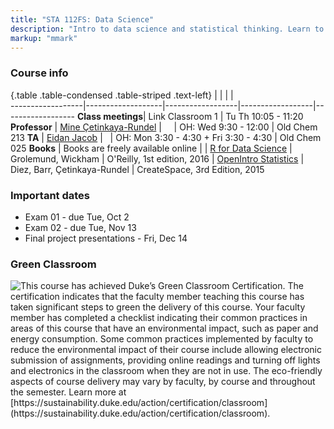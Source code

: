 ```yaml
---
title: "STA 112FS: Data Science"
description: "Intro to data science and statistical thinking. Learn to explore, visualize, and analyze data to understand natural phenomena, investigate patterns, model outcomes, and make predictions, and do so in a reproducible and shareable manner. Gain experience in data wrangling and munging, exploratory data analysis, predictive modeling, and data visualization, and effective communication of results. Work on problems and case studies inspired by and based on real-world questions and data. And do it all with R!"
markup: "mmark"
---
```


### Course info

{.table .table-condensed .table-striped .text-left}
<span></span>     | <span></span>     | <span></span>    | <span></span>    |  <span></span>      
------------------|-------------------|------------------|------------------|------------------ 
**Class meetings**| Link Classroom 1  | Tu Th 10:05 - 11:20
**Professor**     | [Mine Çetinkaya-Rundel](http://stat.duke.edu/~mc301/) | <a href="mailto:mine@stat.duke.edu" title="email"><i class="fa fa-envelope"></i></a> &nbsp; <a href="https://github.com/mine-cetinkaya-rundel" title="GitHub"><i class="fa fa-github"></i></a> &nbsp; <a href="https://twitter.com/minebocek" title="Twitter"><i class="fa fa-twitter"></i></a> | OH: Wed 9:30 - 12:00 | Old Chem 213
**TA**            | [Eidan Jacob](https://stat.duke.edu/people/eidan-jacob) | <a href="mailto:eidan.jacob@duke.edu" title="email"><i class="fa fa-envelope"></i></a> &nbsp; <a href="https://github.com/ej68" title="GitHub"><i class="fa fa-github"></i></a> | OH: Mon 3:30 - 4:30 + Fri 3:30 - 4:30 | Old Chem 025
**Books**         | Books are freely available online            |
                  | [R for Data Science](http://r4ds.had.co.nz/) | Grolemund, Wickham | O'Reilly, 1st edition, 2016
                  | [OpenIntro Statistics](https://www.openintro.org/stat/textbook.php?stat_book=os) | Diez, Barr, Çetinkaya-Rundel | CreateSpace, 3rd Edition, 2015
                  
### Important dates

- Exam 01 - due Tue, Oct 2
- Exam 02 - due Tue, Nov 13
- Final project presentations - Fri, Dec 14

### Green Classroom

<img style="float: left;" src="/img/DukeGreenClassroomCertification-Logo.png">
This course has achieved Duke’s Green Classroom Certification. The certification indicates that the faculty member teaching this course has taken significant steps to green the delivery of this course. Your faculty member has completed a checklist indicating their common practices in areas of this course that have an environmental impact, such as paper and energy consumption. Some common practices implemented by faculty to reduce the environmental impact of their course include allowing electronic submission of assignments, providing online readings and turning off lights and electronics in the classroom when they are not in use. The eco-friendly aspects of course delivery may vary by faculty, by course and throughout the semester. Learn more at [https://sustainability.duke.edu/action/certification/classroom](https://sustainability.duke.edu/action/certification/classroom).

